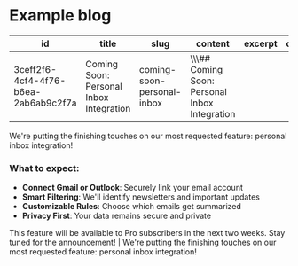 # Example blog

| id                                   | title                                   | slug                       | content                                           | excerpt | category |
| ------------------------------------ | --------------------------------------- | -------------------------- | ------------------------------------------------- | ------- | -------- |
| 3ceff2f6-4cf4-4f76-b6ea-2ab6ab9c2f7a | Coming Soon: Personal Inbox Integration | coming-soon-personal-inbox | \\\\\\\## Coming Soon: Personal Inbox Integration |         |          |

We're putting the finishing touches on our most requested feature: personal inbox integration!

### What to expect:

- **Connect Gmail or Outlook**: Securely link your email account
- **Smart Filtering**: We'll identify newsletters and important updates
- **Customizable Rules**: Choose which emails get summarized
- **Privacy First**: Your data remains secure and private

This feature will be available to Pro subscribers in the next two weeks. Stay tuned for the announcement! | We're putting the finishing touches on our most requested feature: personal inbox integration!

